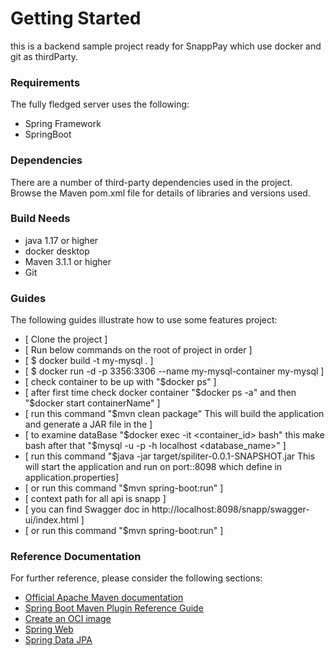 # Getting Started
 this is a backend sample project ready for SnappPay which use docker and git as thirdParty.  

### Requirements
The fully fledged server uses the following:
- Spring Framework
- SpringBoot
### Dependencies
There are a number of third-party dependencies used in the project. 
Browse the Maven pom.xml file for details of libraries and versions used.
### Build Needs
- java 1.17 or higher
- docker desktop
- Maven 3.1.1 or higher
- Git
### Guides
The following guides illustrate how to use some features project:

* [ Clone the project ]
* [ Run below commands on the root of project in order ]
* [ $ docker build -t my-mysql . ]
* [ $ docker run -d -p 3356:3306 --name my-mysql-container my-mysql  ]
* [ check container to be up with "$docker ps" ]
* [ after first time check docker container "$docker ps -a" and then "$docker start containerName" ]
* [ run this command "$mvn clean package" This will build the application and generate a JAR file in the ]
* [ to examine dataBase "$docker exec -it <container_id> bash" this make bash after that "$mysql -u <username> -p<password> -h localhost <database_name>" ]
* [ run this command "$java -jar target/spiliter-0.0.1-SNAPSHOT.jar This will start the application and run on port::8098 which define in application.properties]
* [ or run this command "$mvn spring-boot:run" ]
* [ context path for all api is snapp ]
* [ you can find Swagger doc in http://localhost:8098/snapp/swagger-ui/index.html ]
* [ or run this command "$mvn spring-boot:run" ]



### Reference Documentation
For further reference, please consider the following sections:

* [Official Apache Maven documentation](https://maven.apache.org/guides/index.html)
* [Spring Boot Maven Plugin Reference Guide](https://docs.spring.io/spring-boot/docs/2.7.13/maven-plugin/reference/html/)
* [Create an OCI image](https://docs.spring.io/spring-boot/docs/2.7.13/maven-plugin/reference/html/#build-image)
* [Spring Web](https://docs.spring.io/spring-boot/docs/2.7.13/reference/htmlsingle/#web)
* [Spring Data JPA](https://docs.spring.io/spring-boot/docs/2.7.13/reference/htmlsingle/#data.sql.jpa-and-spring-data)
